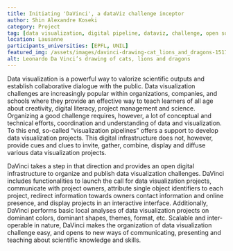 ```yaml
---
title: Initiating 'DaVinci', a dataViz challenge inceptor
author: Shin Alexandre Koseki
category: Project
tag: [data visualization, digital pipeline, dataviz, challenge, open source, data infrastructure, scalability, schools, teaching, learning, data literacy, digital support, digital scholarship]
location: Lausanne
participants_universities: [EPFL, UNIL]
featured_img: /assets/images/davinci-drawing-cat_lions_and_dragons-1517.jpg
alt: Leonardo Da Vinci’s drawing of cats, lions and dragons
---
```

Data visualization is a powerful way to valorize scientific outputs and establish collaborative dialogue with the public. Data visualization challenges are increasingly popular within organizations, companies, and schools where they provide an effective way to teach learners of all age about creativity, digital literacy, project management and science. Organizing a good challenge requires, however, a lot of conceptual and technical efforts, coordination and understanding of data and visualization. To this end, so-called “visualization pipelines” offers a support to develop data visualization projects. This digital infrastructure does not, however, provide cues and clues to invite, gather, combine, display and diffuse various data visualization projects.

DaVinci takes a step in that direction and provides an open digital infrastructure to organize and publish data visualization challenges. DaVinci includes functionalities to launch the call for data visualization projects, communicate with project owners, attribute single object identifiers to each project, redirect information towards owners contact information and online presence, and display projects in an interactive interface. Additionally, DaVinci performs basic local analyses of data visualization projects on dominant colors, dominant shapes, themes, format, etc. Scalable and inter-operable in nature, DaVinci makes the organization of data visualization challenge easy, and opens to new ways of communicating, presenting and teaching about scientific knowledge and skills.
